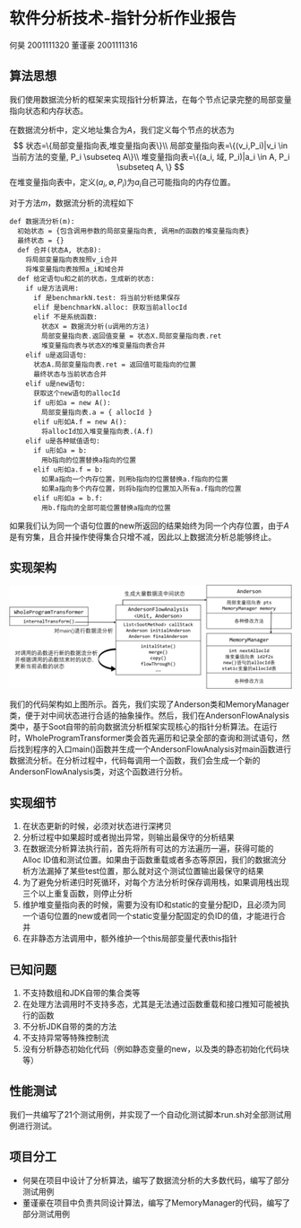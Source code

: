 # 软件分析技术-指针分析作业报告

何昊 2001111320    董谨豪 2001111316

## 算法思想

我们使用数据流分析的框架来实现指针分析算法，在每个节点记录完整的局部变量指向状态和内存状态。

在数据流分析中，定义地址集合为$A$，我们定义每个节点的状态为
$$
状态=\{局部变量指向表,堆变量指向表\}\\
局部变量指向表=\{(v_i,P_i)|v_i \in 当前方法的变量, P_i \subseteq A\}\\
堆变量指向表=\{(a_i, 域, P_i)|a_i \in A, P_i \subseteq A, \}
$$
在堆变量指向表中，定义$(a_i,\emptyset,P_i)$为$a_i$自己可能指向的内存位置。

对于方法$m$，数据流分析的流程如下

```
def 数据流分析(m):
  初始状态 = {包含调用参数的局部变量指向表, 调用m的函数的堆变量指向表}
  最终状态 = {}
  def 合并(状态A, 状态B): 
    将局部变量指向表按照v_i合并
    将堆变量指向表按照a_i和域合并
  def 给定语句u和之前的状态，生成新的状态:
    if u是方法调用:
      if 是benchmarkN.test: 将当前分析结果保存
      elif 是benchmarkN.alloc: 获取当前allocId
      elif 不是系统函数: 
        状态X = 数据流分析(u调用的方法)
        局部变量指向表.返回值变量 = 状态X.局部变量指向表.ret
        堆变量指向表与状态X的堆变量指向表合并
    elif u是返回语句:
      状态A.局部变量指向表.ret = 返回值可能指向的位置
      最终状态与当前状态合并
    elif u是new语句:
      获取这个new语句的allocId
      if u形如a = new A():
        局部变量指向表.a = { allocId }
      elif u形如A.f = new A():
        将allocId加入堆变量指向表.(A.f)
    elif u是各种赋值语句:
      if u形如a = b:
        用b指向的位置替换a指向的位置
      elif u形如a.f = b:
        如果a指向一个内存位置，则用b指向的位置替换a.f指向的位置
        如果a指向多个内存位置，则将b指向的位置加入所有a.f指向的位置
      elif u形如a = b.f:
        用b.f指向的全部可能位置替换a指向的位置
```

如果我们认为同一个语句位置的new所返回的结果始终为同一个内存位置，由于$A$是有穷集，且合并操作使得集合只增不减，因此以上数据流分析总能够终止。

## 实现架构

![](arch.png)



我们的代码架构如上图所示。首先，我们实现了Anderson类和MemoryManager类，便于对中间状态进行合适的抽象操作。然后，我们在AndersonFlowAnalysis类中，基于Soot自带的前向数据流分析框架实现核心的指针分析算法。在运行时，WholeProgramTransformer类会首先遍历和记录全部的查询和测试语句，然后找到程序的入口main()函数并生成一个AndersonFlowAnalysis对main函数进行数据流分析。在分析过程中，代码每调用一个函数，我们会生成一个新的AndersonFlowAnalysis类，对这个函数进行分析。

## 实现细节

1. 在状态更新的时候，必须对状态进行深拷贝
2. 分析过程中如果超时或者抛出异常，则输出最保守的分析结果
3. 在数据流分析算法执行前，首先将所有可达的方法遍历一遍，获得可能的Alloc ID值和测试位置。如果由于函数重载或者多态等原因，我们的数据流分析方法漏掉了某些test位置，那么就对这个测试位置输出最保守的结果
4. 为了避免分析递归时死循环，对每个方法分析时保存调用栈，如果调用栈出现三个以上重复函数，则停止分析
5. 维护堆变量指向表的时候，需要为没有ID和static的变量分配ID，且必须为同一个语句位置的new或者同一个static变量分配固定的负ID的值，才能进行合并
6. 在非静态方法调用中，额外维护一个this局部变量代表this指针

## 已知问题

1. 不支持数组和JDK自带的集合类等
2. 在处理方法调用时不支持多态，尤其是无法通过函数重载和接口推知可能被执行的函数
3. 不分析JDK自带的类的方法
4. 不支持异常等特殊控制流
5. 没有分析静态初始化代码（例如静态变量的new，以及类的静态初始化代码块等）

## 性能测试

我们一共编写了21个测试用例，并实现了一个自动化测试脚本run.sh对全部测试用例进行测试。

## 项目分工

* 何昊在项目中设计了分析算法，编写了数据流分析的大多数代码，编写了部分测试用例
* 董谨豪在项目中负责共同设计算法，编写了MemoryManager的代码，编写了部分测试用例